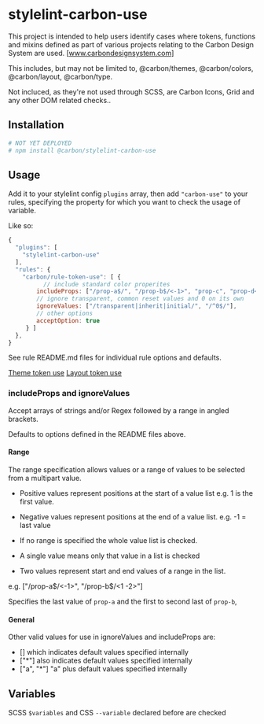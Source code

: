 # stylelint-carbon-use

This project is intended to help users identify cases where tokens, functions and mixins defined as part of various projects relating to the Carbon Design System are used. [www.carbondesignsystem.com]

This includes, but may not be limited to, @carbon/themes, @carbon/colors, @carbon/layout, @carbon/type.

Not incluced, as they're not used through SCSS, are Carbon Icons, Grid and any other DOM related checks..

## Installation

```bash
# NOT YET DEPLOYED
# npm install @carbon/stylelint-carbon-use
```

## Usage

Add it to your stylelint config `plugins` array, then add `"carbon-use"` to your rules,
specifying the property for which you want to check the usage of variable.

Like so:

```js
{
  "plugins": [
    "stylelint-carbon-use"
  ],
  "rules": {
    "carbon/rule-token-use": [ {
          // include standard color properites
        includeProps: ["/prop-a$/", "/prop-b$/<-1>", "prop-c", "prop-d<1 -2>", "*"],
        // ignore transparent, common reset values and 0 on its own
        ignoreValues: ["/transparent|inherit|initial/", "/^0$/"],
        // other options
        acceptOption: true
     } ]
  },
}
```

See rule README.md files for individual rule options and defaults.

[Theme token use](./theme-token-use/README.md)
[Layout token use](./layout-token-use/README.md)

### includeProps and ignoreValues

Accept arrays of strings and/or Regex followed by a range in angled brackets.

Defaults to options defined in the README files above.

#### Range

The range specification allows values or a range of values to be selected from a multipart value.

- Positive values represent positions at the start of a value list e.g. 1 is the first value.
- Negative values represent positions at the end of a value list. e.g. -1 = last value

- If no range is specified the whole value list is checked.
- A single value means only that value in a list is checked
- Two values represent start and end values of a range in the list.

e.g. ["/prop-a$/<-1>", "/prop-b$/<1 -2>"]

Specifies the last value of `prop-a` and the first to second last of `prop-b`,

#### General

Other valid values for use in ignoreValues and includeProps are:

- [] which indicates default values specified internally
- ["*"] also indicates default values specified internally
- ["a", "*"] "a" plus default values specified internally

## Variables

SCSS `$variables` and CSS `--variable` declared before are checked

